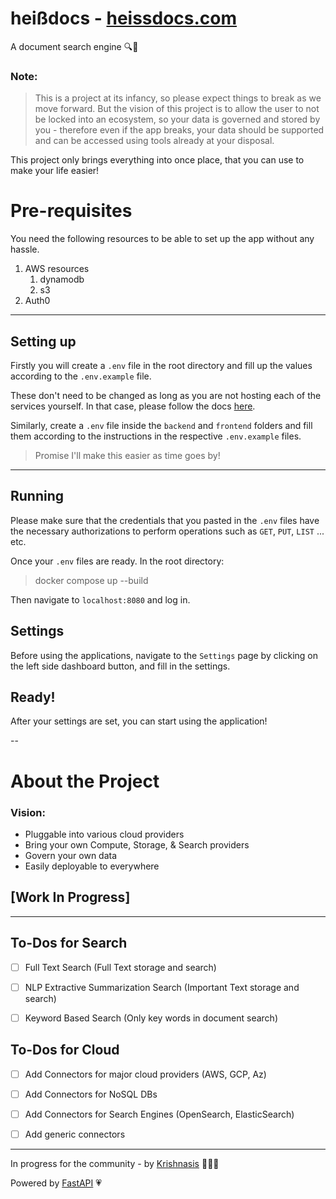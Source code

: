 # heißdocs - [heissdocs.com](https://heissdocs.com/)

A document search engine 🔍📄

### Note:
> This is a project at its infancy, so please expect things to break as we move forward.
But the vision of this project is to allow the user to not be locked into an ecosystem, so your data is governed and stored by you - therefore even if the app breaks, your data should be supported and can be accessed using tools already at your disposal.

This project only brings everything into once place, that you can use to make your life easier!

# Pre-requisites
You need the following resources to be able to set up the app without any hassle.
1. AWS resources
    1. dynamodb
    1. s3
1. Auth0

---
## Setting up
Firstly you will create a `.env` file in the root directory and fill up the values according to the `.env.example` file.

These don't need to be changed as long as you are not hosting each of the services yourself. In that case, please follow the docs [here](#).


Similarly, create a `.env` file inside the `backend` and `frontend` folders and fill them according to the instructions in the respective `.env.example` files. 

> Promise I'll make this easier as time goes by!

---

## Running
Please make sure that the credentials that you pasted in the `.env` files have the necessary authorizations to perform operations such as `GET`, `PUT`, `LIST` ... etc.

Once your `.env` files are ready. In the root directory:
> docker compose up --build

Then navigate to `localhost:8080` and log in.

## Settings
Before using the applications, navigate to the `Settings` page by clicking on the left side dashboard button, and fill in the settings.

## Ready!
After your settings are set, you can start using the application!

--
# About the Project

### Vision: 
- Pluggable into various cloud providers
- Bring your own Compute, Storage, & Search providers
- Govern your own data
- Easily deployable to everywhere

## [Work In Progress]

---
## To-Dos for Search
- [ ] Full Text Search (Full Text storage and search)
- [ ] NLP Extractive Summarization Search (Important Text storage and search)
- [ ] Keyword Based Search (Only key words in document search)


## To-Dos for Cloud
- [ ] Add Connectors for major cloud providers (AWS, GCP, Az)
- [ ] Add Connectors for NoSQL DBs
- [ ] Add Connectors for Search Engines (OpenSearch, ElasticSearch)
- [ ] Add generic connectors


---
In progress for the community - by [Krishnasis](https://www.linkedin.com/in/krishnasis/) 👨🏽‍💻

Powered by [FastAPI](https://fastapi.tiangolo.com/) 💗
